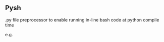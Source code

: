 ## Pysh

.py file preprocessor to enable running in-line bash code at python compile time


e.g.

```Python

```